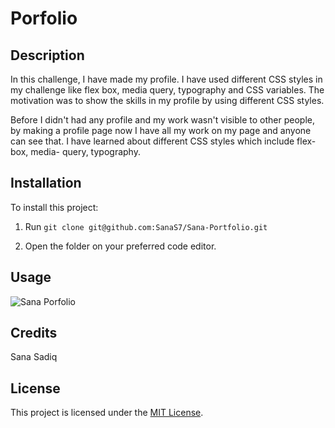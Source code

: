 
# Porfolio

## Description
In this challenge, I have made my profile. 
I have used different CSS styles in my challenge like flex box, media query, typography and CSS variables.
The motivation was to show the skills in my profile by using different CSS styles.
     
Before I didn't had any profile and my work wasn't visible to other people, by making a profile page now I have all my work on my page and anyone can see that.
I have learned about different CSS styles which include flex-box, media- query, typography.

## Installation

To install this project:
1. Run
`git clone git@github.com:SanaS7/Sana-Portfolio.git`

2. Open the folder on your preferred code editor.


## Usage

<img src="Develop/assets/images/SanaPortfolio.png" alt="Sana Porfolio">


## Credits

Sana Sadiq

## License

This project is licensed under the [MIT License](https://opensource.org/license/mit/).
